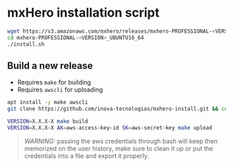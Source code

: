 # mxHero installation script

```bash
wget https://s3.amazonaws.com/mxhero/releases/mxhero-PROFESSIONAL-<VERSION>_UBUNTU16_64.tar.gz
cd mxhero-PROFESSIONAL-<VERSION>_UBUNTU16_64
./install.sh
```

## Build a new release

- Requires `make` for building
- Requires `awscli` for uploading

```bash
apt install -y make awscli
git clone https://github.com/inova-tecnologias/mxhero-install.git && cd mxhero-install

VERSION=X.X.X-X make build
VERSION=X.X.X-X AK=aws-access-key-id SK=aws-secret-key make upload
```

> *WARNING:* passing the aws credentials through bash will keep then memorized on the user history,
> make sure to clean it up or put the credentials into a file and export it properly.

